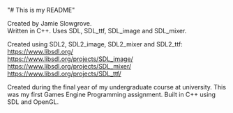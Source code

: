 "# This is my README"  
  
Created by Jamie Slowgrove.  
Written in C++. 
Uses SDL, SDL_ttf, SDL_image and SDL_mixer. 
  
Created using SDL2, SDL2_image, SDL2_mixer and SDL2_ttf:  
https://www.libsdl.org/  
https://www.libsdl.org/projects/SDL_image/  
https://www.libsdl.org/projects/SDL_mixer/   
https://www.libsdl.org/projects/SDL_ttf/  

Created during the final year of my undergraduate course at university. This was my first Games Engine Programming assignment. Built in C++ using SDL and OpenGL. 
